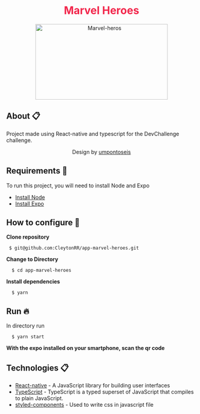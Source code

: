 <h1 align='center' style='color:#F2264B'>Marvel Heroes</h1>
<p align="center">
<img src="https://i.imgur.com/SxSYlTq.png" alt="Marvel-heros" width="350" height="200">
</p>

## About :clipboard:

Project made using React-native and typescript for the DevChallenge challenge.

<p align=center>Design by <a href="https://umpontoseis.com/">umpontoseis</a></p>

## Requirements :page_with_curl:

To run this project, you will need to install Node and Expo

- [Install Node](https://nodejs.org/pt-br/download/package-manager/)
- [Install Expo](https://expo.io/)

## How to configure :rocket:

**Clone repository**

```
 $ git@github.com:CleytonRR/app-marvel-heroes.git

```

**Change to Directory**

```
  $ cd app-marvel-heroes
```

**Install dependencies**

```
  $ yarn
```

## Run :fire:

In directory run

```
  $ yarn start
```

**With the expo installed on your smartphone, scan the qr code**

## Technologies :clipboard:

- [React-native](https://reactnative.dev//) - A JavaScript library for building user interfaces
- [TypeScript](https://www.typescriptlang.org/) - TypeScript is a typed superset of JavaScript that compiles to plain JavaScript.
- [styled-components](https://styled-components.com/) - Used to write css in javascript file
